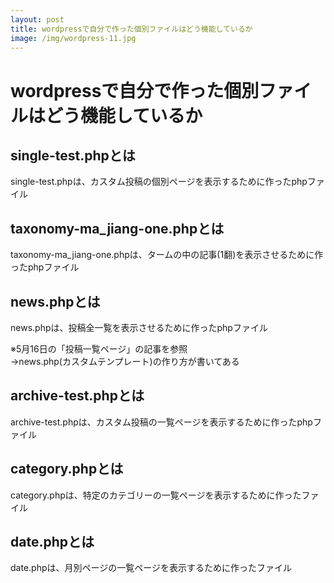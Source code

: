 ```yaml
---
layout: post
title: wordpressで自分で作った個別ファイルはどう機能しているか
image: /img/wordpress-11.jpg
---
```


# wordpressで自分で作った個別ファイルはどう機能しているか

## single-test.phpとは

single-test.phpは、カスタム投稿の個別ページを表示するために作ったphpファイル   

## taxonomy-ma_jiang-one.phpとは

taxonomy-ma_jiang-one.phpは、タームの中の記事(1翻)を表示させるために作ったphpファイル

## news.phpとは

news.phpは、投稿全一覧を表示させるために作ったphpファイル

※5月16日の「投稿一覧ページ」の記事を参照   
→news.php(カスタムテンプレート)の作り方が書いてある   

## archive-test.phpとは

archive-test.phpは、カスタム投稿の一覧ページを表示するために作ったphpファイル

## category.phpとは

category.phpは、特定のカテゴリーの一覧ページを表示するために作ったファイル

## date.phpとは

date.phpは、月別ページの一覧ページを表示するために作ったファイル
